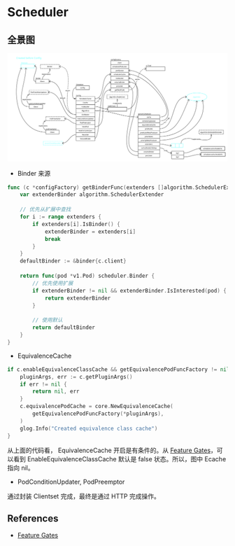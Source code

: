 # Scheduler

## 全景图

![Scheduler Overview](./images/scheduler_overview.svg)

- Binder 来源

```go
func (c *configFactory) getBinderFunc(extenders []algorithm.SchedulerExtender) func(pod *v1.Pod) scheduler.Binder {
	var extenderBinder algorithm.SchedulerExtender

	// 优先从扩展中查找
	for i := range extenders {
		if extenders[i].IsBinder() {
			extenderBinder = extenders[i]
			break
		}
	}
	defaultBinder := &binder{c.client}

	return func(pod *v1.Pod) scheduler.Binder {
		// 优先使用扩展
		if extenderBinder != nil && extenderBinder.IsInterested(pod) {
			return extenderBinder
		}

		// 使用默认
		return defaultBinder
	}
}
```

- EquivalenceCache

```go
if c.enableEquivalenceClassCache && getEquivalencePodFuncFactory != nil {
	pluginArgs, err := c.getPluginArgs()
	if err != nil {
		return nil, err
	}
	c.equivalencePodCache = core.NewEquivalenceCache(
		getEquivalencePodFuncFactory(*pluginArgs),
	)
	glog.Info("Created equivalence class cache")
}
```

从上面的代码看， EquivalenceCache 开启是有条件的。从 [Feature Gates](https://kubernetes.io/docs/reference/feature-gates/)，可以看到 EnableEquivalenceClassCache 默认是 false 状态。所以，图中 Ecache 指向 nil。

- PodConditionUpdater, PodPreemptor

通过封装 Clientset 完成，最终是通过 HTTP 完成操作。

## References

- [Feature Gates](https://kubernetes.io/docs/reference/feature-gates/)
